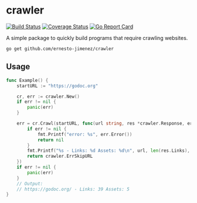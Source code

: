 # crawler

[![Build Status](https://travis-ci.org/ernesto-jimenez/crawler.svg?branch=master)](https://travis-ci.org/ernesto-jimenez/crawler)
[![Coverage Status](https://coveralls.io/repos/ernesto-jimenez/crawler/badge.svg?branch=master&service=github)](https://coveralls.io/github/ernesto-jimenez/crawler?branch=master)
[![Go Report Card](https://goreportcard.com/badge/ernesto-jimenez/crawler)](https://goreportcard.com/ernesto-jimenez/crawler)

A simple package to quickly build programs that require crawling websites.

```
go get github.com/ernesto-jimenez/crawler
```


## Usage

[embedmd]:# (example_crawler_test.go /func Example/ $)
```go
func Example() {
	startURL := "https://godoc.org"

	cr, err := crawler.New()
	if err != nil {
		panic(err)
	}

	err = cr.Crawl(startURL, func(url string, res *crawler.Response, err error) error {
		if err != nil {
			fmt.Printf("error: %s", err.Error())
			return nil
		}
		fmt.Printf("%s - Links: %d Assets: %d\n", url, len(res.Links), len(res.Assets))
		return crawler.ErrSkipURL
	})
	if err != nil {
		panic(err)
	}
	// Output:
	// https://godoc.org/ - Links: 39 Assets: 5
}
```
